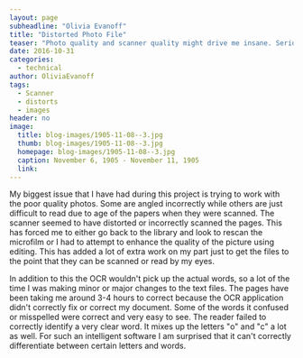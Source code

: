 ```yaml
---
layout: page
subheadline: "Olivia Evanoff"
title: "Distorted Photo File"
teaser: "Photo quality and scanner quality might drive me insane. Seriously."
date: 2016-10-31
categories:
  - technical
author: OliviaEvanoff
tags:
  - Scanner
  - distorts
  - images
header: no
image:
  title: blog-images/1905-11-08--3.jpg
  thumb: blog-images/1905-11-08--3.jpg
  homepage: blog-images/1905-11-08--3.jpg
  caption: November 6, 1905 - November 11, 1905
  link:
---
```

My biggest issue that I have had during this project is trying to work with
the poor quality photos. Some are angled incorrectly while others are just
difficult to read due to age of the papers when they were scanned. The
scanner seemed to have distorted or incorrectly scanned the pages. This has
forced me to either go back to the library and look to rescan the microfilm
or I had to attempt to enhance the quality of the picture using editing. This
has added a lot of extra work on my part just to get the files to the point
that they can be scanned or read by my eyes.

In addition to this the OCR wouldn't pick up the actual words, so a lot
of the time I was making minor or major changes to the text files. The pages
have been taking me around 3-4 hours to correct because the OCR application
didn't correctly fix or correct my document. Some of the words it confused or
misspelled were correct and very easy to see. The reader failed to correctly
identify a very clear word. It mixes up the letters "o" and "c" a lot as well.
For such an intelligent software I am surprised that it can't correctly
differentiate between certain letters and words.
